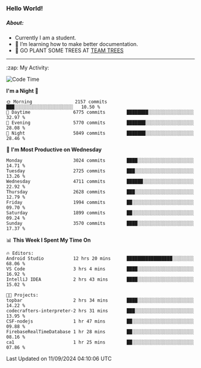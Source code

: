 ### Hello World!

##### About:
- Currently I am a student.
- 🌱 I’m learning how to make better documentation.
- 🌱 GO PLANT SOME TREES AT [TEAM TREES](https://teamtrees.org/)

---
  <summary>:zap: My Activity:</summary>
  
<!--START_SECTION:waka-->
![Code Time](http://img.shields.io/badge/Code%20Time-1%2C450%20hrs%2011%20mins-blue)

**I'm a Night 🦉** 

```text
🌞 Morning                2157 commits        ███░░░░░░░░░░░░░░░░░░░░░░   10.50 % 
🌆 Daytime                6775 commits        ████████░░░░░░░░░░░░░░░░░   32.97 % 
🌃 Evening                5770 commits        ███████░░░░░░░░░░░░░░░░░░   28.08 % 
🌙 Night                  5849 commits        ███████░░░░░░░░░░░░░░░░░░   28.46 % 
```
📅 **I'm Most Productive on Wednesday** 

```text
Monday                   3024 commits        ████░░░░░░░░░░░░░░░░░░░░░   14.71 % 
Tuesday                  2725 commits        ███░░░░░░░░░░░░░░░░░░░░░░   13.26 % 
Wednesday                4711 commits        ██████░░░░░░░░░░░░░░░░░░░   22.92 % 
Thursday                 2628 commits        ███░░░░░░░░░░░░░░░░░░░░░░   12.79 % 
Friday                   1994 commits        ██░░░░░░░░░░░░░░░░░░░░░░░   09.70 % 
Saturday                 1899 commits        ██░░░░░░░░░░░░░░░░░░░░░░░   09.24 % 
Sunday                   3570 commits        ████░░░░░░░░░░░░░░░░░░░░░   17.37 % 
```


📊 **This Week I Spent My Time On** 

```text
🔥 Editors: 
Android Studio           12 hrs 20 mins      █████████████████░░░░░░░░   68.06 % 
VS Code                  3 hrs 4 mins        ████░░░░░░░░░░░░░░░░░░░░░   16.92 % 
IntelliJ IDEA            2 hrs 43 mins       ████░░░░░░░░░░░░░░░░░░░░░   15.02 % 

🐱‍💻 Projects: 
topbar                   2 hrs 34 mins       ████░░░░░░░░░░░░░░░░░░░░░   14.22 % 
codecrafters-interpreter-2 hrs 31 mins       ███░░░░░░░░░░░░░░░░░░░░░░   13.95 % 
CSF-nodejs               1 hr 47 mins        ██░░░░░░░░░░░░░░░░░░░░░░░   09.88 % 
FirebaseRealTimeDatabase 1 hr 28 mins        ██░░░░░░░░░░░░░░░░░░░░░░░   08.16 % 
ca1                      1 hr 25 mins        ██░░░░░░░░░░░░░░░░░░░░░░░   07.86 % 
```


 Last Updated on 11/09/2024 04:10:06 UTC
<!--END_SECTION:waka-->
